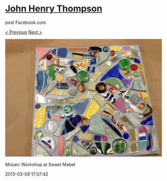 # [John Henry Thompson](../README.md)
post Facebook.com

[< Previous](2013-03-09-2.md) [Next >](2013-03-09-4.md)

[![](../media/2013-03-09/Mosaic-Workshop-at-Sweet-Mabel-2.jpg)](../README.md)

Mosaic Workshop at Sweet Mabel

2013-03-09 17:07:42